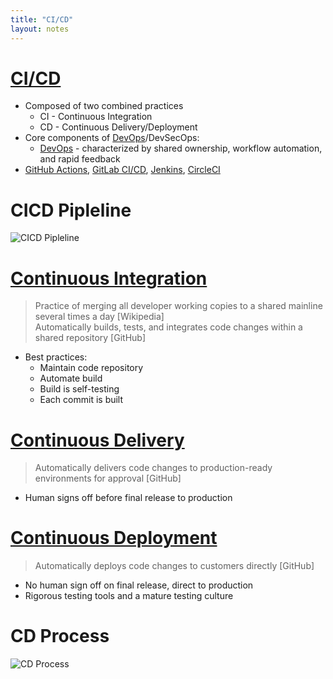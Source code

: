 ```yaml
---
title: "CI/CD"
layout: notes
---
```


[CI/CD]: https://en.wikipedia.org/wiki/CI/CD
[DevOps]: https://en.wikipedia.org/wiki/DevOps
[GitHub Actions]: https://docs.github.com/en/actions
[GitLab CI/CD]: https://docs.gitlab.com/ee/ci/
[Jenkins]: https://jenkins.io
[CircleCI]: https://circleci.com

[CICD Pipleline]: https://images.ctfassets.net/wfutmusr1t3h/522vhdOxPe5fxBb1zqDlUd/f981c8602d975821818a2dbb2b777e2c/Group_48096049__1_.png?w=1280&q=75

[Continuous Integration]: https://en.wikipedia.org/wiki/Continuous_integration
[Continuous Delivery]: https://en.wikipedia.org/wiki/Continuous_delivery
[Continuous Deployment]: https://en.wikipedia.org/wiki/Continuous_deployment

[CD Process]: https://upload.wikimedia.org/wikipedia/commons/thumb/c/c3/Continuous_Delivery_process_diagram.svg/1462px-Continuous_Delivery_process_diagram.svg.png

# [CI/CD]
* Composed of two combined practices
	* CI - Continuous Integration
	* CD - Continuous Delivery/Deployment
* Core components of [DevOps]/DevSecOps:
	* [DevOps] - characterized by shared ownership, workflow automation, and rapid feedback
* [GitHub Actions], [GitLab CI/CD], [Jenkins], [CircleCI]

# CICD Pipleline
![CICD Pipleline]


# [Continuous Integration]
> Practice of merging all developer working copies to a shared mainline several times a day [Wikipedia]<br/>
> Automatically builds, tests, and integrates code changes within a shared repository [GitHub]

* Best practices:
	* Maintain code repository
	* Automate build
	* Build is self-testing
	* Each commit is built

# [Continuous Delivery]
> Automatically delivers code changes to production-ready environments for approval [GitHub]

* Human signs off before final release to production

# [Continuous Deployment]
> Automatically deploys code changes to customers directly [GitHub]

* No human sign off on final release, direct to production
* Rigorous testing tools and a mature testing culture

# CD Process
![CD Process]